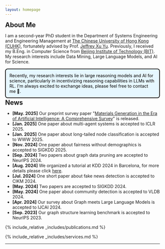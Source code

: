 ```yaml
---
layout: homepage
---
```


<!-- ## Biography -->

<h2 id="aboutme" style="margin: 2px 0px 0px;">About Me</h2>

I am a second-year PhD student in the Department of Systems Engineering and Engineering Management at [The Chinese University of Hong Kong (CUHK)](https://www.cuhk.edu.hk/chinese/index.html), fortunately advised by Prof. [Jeffrey Xu Yu](https://www.se.cuhk.edu.hk/people/academic-staff/prof-yu-xu-jeffrey/). Previously, I received my B.Eng. in Computer Science from [Beijing Institute of Technology (BIT)](https://www.bit.edu.cn/). My research interests include Data Mining, Large Language Models, and AI for Science.

<!-- Feel free to drop me an email if you have anything would like to discuss :) -->

<div style="border: 2px solid black; padding: 12px; border-radius: 8px; background-color: #e6f7ff; color: black;">
Recently, my research interests lie in large reasoning models and AI for science, particularly in incentivizing reasoning capabilities in LLMs with RL. I'm always excited to exchange ideas, please feel free to contact me 🤩.
</div>

<h2 id="news" style="margin: 2px 0px 0px;">News</h2>
<nav>
  <ul>
    <li><strong>[May. 2025]</strong> Our preprint survey paper "<a href="https://arxiv.org/pdf/2505.16379">Materials Generation in the Era of Artificial Intelligence: A Comprehensive Survey</a>" is released.</li>
    <li><strong>[Jan. 2025]</strong> One paper about multi-agent systems is accepted to ICLR 2025. </li>
    <li><strong>[Jan. 2025]</strong> One paper about long-tailed node classification is accepted to WWW 2025. </li>
    <li><strong>[Nov. 2024]</strong> One paper about fairness without demographics is accepted to SIGKDD 2025. </li>
    <!-- <li><strong>[Oct. 2024]</strong> Start my research internship at Microsoft Research Asia! </li> -->
    <li><strong>[Sep. 2024]</strong> Two papers about graph data pruning are accepted to NeurIPS 2024. </li>
    <li><strong>[Aug. 2024]</strong> We organized a tutorial at KDD 2024 in Barcelona, for more details please click <a href="https://graph-intelligence.github.io/">here</a>. </li>
    <li><strong>[Jul. 2024]</strong> One short paper about fake news detection is accepted to CIKM 2024. </li>
    <li><strong>[May. 2024]</strong> Two papers are accepted to SIGKDD 2024. </li>
    <li><strong>[May. 2024]</strong> One paper about community detection is accepted to VLDB 2024. </li>
    <li><strong>[Apr. 2024]</strong> Our survey about Graph meets Large Language Models is accepted to IJCAI 2024. </li>
    <li><strong>[Sep. 2023]</strong> Our graph structure learning benchmark is accepted to NeurIPS 2023. </li>
  </ul>
</nav>

<!-- My research interests include -->

<!-- <!-- * **Psychology of Language Models**: understanding how large language models develope reasoning capabilities and  -->

<!-- * **Generalization**: 

* **Applications**:  -->


{% include_relative _includes/publications.md %}

<!-- <h2 id="experience" style="margin: 2px 0px 0px;">Experiences</h2>

<ul>
  <li>Research Intern. <a href="https://www.microsoft.com/en-us/research/lab/microsoft-research-asia/">Microsoft Research Asia</a>. Oct. 2024 - Mar. 2025. Beijing, China. Mentor: Yu Shi.</li>
  <li>Research Intern. <a href="https://www.antgroup.com/en">Ant Group</a>. Jul. 2024 - Oct. 2024. Hangzhou, China. Mentor: Daixin Wang.</li>
  <li>Research Intern. <a href="http://english.ia.cas.cn/">Institute of Automation, Chinese Academy of Sciences</a>. Jul. 2021 - Jun. 2023. Beijing, China. Advisor: Qiang Liu and Shu Wu</li>
</ul> -->

{% include_relative _includes/services.md %}


---
<div style="width: 40%; margin: 0 auto;">
<script type="text/javascript" id="clustrmaps" src="//clustrmaps.com/map_v2.js?d=8MJ4aEEf-KcwZje3zPu4G4P06CTw37UHKD4bJNP545c&cl=ffffff&w=a"></script>
</div>
